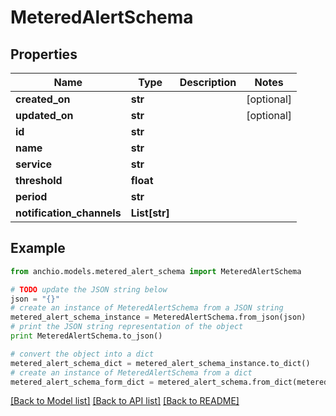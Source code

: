 # MeteredAlertSchema


## Properties

Name | Type | Description | Notes
------------ | ------------- | ------------- | -------------
**created_on** | **str** |  | [optional] 
**updated_on** | **str** |  | [optional] 
**id** | **str** |  | 
**name** | **str** |  | 
**service** | **str** |  | 
**threshold** | **float** |  | 
**period** | **str** |  | 
**notification_channels** | **List[str]** |  | 

## Example

```python
from anchio.models.metered_alert_schema import MeteredAlertSchema

# TODO update the JSON string below
json = "{}"
# create an instance of MeteredAlertSchema from a JSON string
metered_alert_schema_instance = MeteredAlertSchema.from_json(json)
# print the JSON string representation of the object
print MeteredAlertSchema.to_json()

# convert the object into a dict
metered_alert_schema_dict = metered_alert_schema_instance.to_dict()
# create an instance of MeteredAlertSchema from a dict
metered_alert_schema_form_dict = metered_alert_schema.from_dict(metered_alert_schema_dict)
```
[[Back to Model list]](../README.md#documentation-for-models) [[Back to API list]](../README.md#documentation-for-api-endpoints) [[Back to README]](../README.md)


